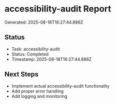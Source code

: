 # accessibility-audit Report

Generated: 2025-08-18T16:27:44.886Z

## Status
- Task: accessibility-audit
- Status: Completed
- Timestamp: 2025-08-18T16:27:44.886Z

## Next Steps
- Implement actual accessibility-audit functionality
- Add proper error handling
- Add logging and monitoring
